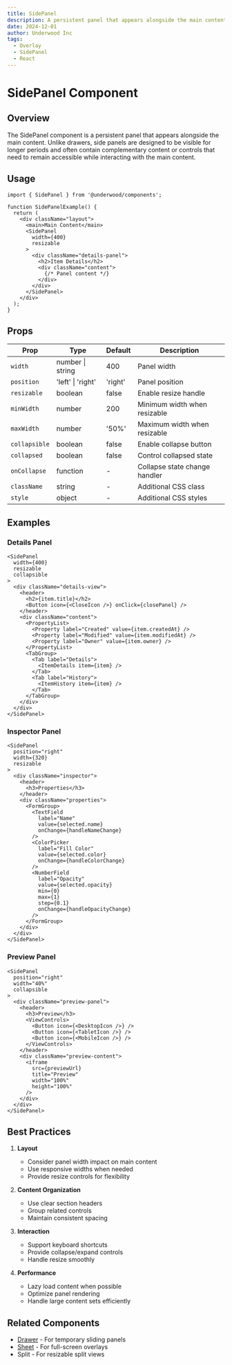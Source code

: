 ```yaml
---
title: SidePanel
description: A persistent panel that appears alongside the main content
date: 2024-12-01
author: Underwood Inc
tags:
  - Overlay
  - SidePanel
  - React
---
```


# SidePanel Component

## Overview

The SidePanel component is a persistent panel that appears alongside the main content. Unlike drawers, side panels are designed to be visible for longer periods and often contain complementary content or controls that need to remain accessible while interacting with the main content.

## Usage

```tsx
import { SidePanel } from '@underwood/components';

function SidePanelExample() {
  return (
    <div className="layout">
      <main>Main Content</main>
      <SidePanel
        width={400}
        resizable
      >
        <div className="details-panel">
          <h2>Item Details</h2>
          <div className="content">
            {/* Panel content */}
          </div>
        </div>
      </SidePanel>
    </div>
  );
}
```

## Props

| Prop | Type | Default | Description |
|------|------|---------|-------------|
| `width` | number \| string | 400 | Panel width |
| `position` | 'left' \| 'right' | 'right' | Panel position |
| `resizable` | boolean | false | Enable resize handle |
| `minWidth` | number | 200 | Minimum width when resizable |
| `maxWidth` | number | '50%' | Maximum width when resizable |
| `collapsible` | boolean | false | Enable collapse button |
| `collapsed` | boolean | false | Control collapsed state |
| `onCollapse` | function | - | Collapse state change handler |
| `className` | string | - | Additional CSS class |
| `style` | object | - | Additional CSS styles |

## Examples

### Details Panel

```tsx
<SidePanel
  width={400}
  resizable
  collapsible
>
  <div className="details-view">
    <header>
      <h2>{item.title}</h2>
      <Button icon={<CloseIcon />} onClick={closePanel} />
    </header>
    <div className="content">
      <PropertyList>
        <Property label="Created" value={item.createdAt} />
        <Property label="Modified" value={item.modifiedAt} />
        <Property label="Owner" value={item.owner} />
      </PropertyList>
      <TabGroup>
        <Tab label="Details">
          <ItemDetails item={item} />
        </Tab>
        <Tab label="History">
          <ItemHistory item={item} />
        </Tab>
      </TabGroup>
    </div>
  </div>
</SidePanel>
```

### Inspector Panel

```tsx
<SidePanel
  position="right"
  width={320}
  resizable
>
  <div className="inspector">
    <header>
      <h3>Properties</h3>
    </header>
    <div className="properties">
      <FormGroup>
        <TextField
          label="Name"
          value={selected.name}
          onChange={handleNameChange}
        />
        <ColorPicker
          label="Fill Color"
          value={selected.color}
          onChange={handleColorChange}
        />
        <NumberField
          label="Opacity"
          value={selected.opacity}
          min={0}
          max={1}
          step={0.1}
          onChange={handleOpacityChange}
        />
      </FormGroup>
    </div>
  </div>
</SidePanel>
```

### Preview Panel

```tsx
<SidePanel
  position="right"
  width="40%"
  collapsible
>
  <div className="preview-panel">
    <header>
      <h3>Preview</h3>
      <ViewControls>
        <Button icon={<DesktopIcon />} />
        <Button icon={<TabletIcon />} />
        <Button icon={<MobileIcon />} />
      </ViewControls>
    </header>
    <div className="preview-content">
      <iframe
        src={previewUrl}
        title="Preview"
        width="100%"
        height="100%"
      />
    </div>
  </div>
</SidePanel>
```

## Best Practices

1. **Layout**
   - Consider panel width impact on main content
   - Use responsive widths when needed
   - Provide resize controls for flexibility

2. **Content Organization**
   - Use clear section headers
   - Group related controls
   - Maintain consistent spacing

3. **Interaction**
   - Support keyboard shortcuts
   - Provide collapse/expand controls
   - Handle resize smoothly

4. **Performance**
   - Lazy load content when possible
   - Optimize panel rendering
   - Handle large content sets efficiently

## Related Components

- [Drawer](/react-component-patterns/overlay/drawer/drawer.md) - For temporary sliding panels
- [Sheet](/react-component-patterns/overlay/modals/sheet.md) - For full-screen overlays
- Split - For resizable split views
